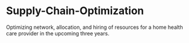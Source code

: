 # Supply-Chain-Optimization
Optimizing network, allocation, and hiring of resources for a home health care provider in the upcoming three years.
